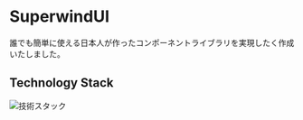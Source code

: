 # SuperwindUI

誰でも簡単に使える日本人が作ったコンポーネントライブラリを実現したく作成いたしました。

## Technology Stack

![技術スタック](https://github.com/balckowl/SuperwindUI-Docs/tree/master/public/images/technologyStack.jpg)